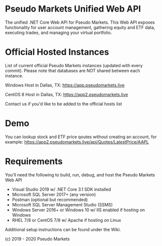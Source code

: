 # Pseudo Markets Unified Web API

The unified .NET Core Web API for Pseudo Markets. This Web API exposes functionality for user account management, gathering equity and ETF data, executing trades, and managing your virtual portfolio.

# Official Hosted Instances
List of current official Pseudo Markets instances (updated with every commit). Please note that databases are NOT shared between each instance. 

Windows Host in Dallas, TX: https://app.pseudomarkets.live

CentOS 8 Host in Dallas, TX: https://app2.pseudomarkets.live

Contact us if you'd like to be added to the official hosts list

# Demo
You can lookup stock and ETF price qoutes without creating an account, for example: https://app2.pseudomarkets.live/api/Quotes/LatestPrice/AAPL

# Requirements
You'll need the following to build, run, debug, and host the Pseudo Markets Web API

 - Visual Studio 2019 w/ .NET Core 3.1 SDK installed
 - Microsoft SQL Server 2017+ (any version)
 - Postman (optional but recommended)
 - Microsoft SQL Server Management Studio (SSMS)
 - Windows Server 2016+ or Windows 10 w/ IIS enabled if hosting on Windows
 - RHEL 7/8 or CentOS 7/8 w/ Apache if hosting on Linux
 
Additional setup instructions can be found under the Wiki.

(c) 2019 - 2020 Pseudo Markets
